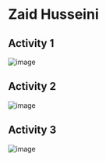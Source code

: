 # Zaid Husseini
## Activity 1
![image](https://github.com/husseinizaid/ECE444-F2023-Assignment1/assets/144946719/192eabbc-d2cc-4f0c-aef0-bd348cf801fe)
## Activity 2
![image](https://github.com/husseinizaid/ECE444-F2023-Assignment1/assets/144946719/7391635f-6d7c-4da1-86f3-20b997b21911)
## Activity 3
![image](https://github.com/husseinizaid/ECE444-F2023-Assignment1/assets/144946719/153cb13d-374f-4151-8cfb-bc3e4dc69a87)
